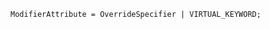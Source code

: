 <!-- This file is generated automatically by infrastructure scripts. Please don't edit by hand. -->

```{ .ebnf .slang-ebnf #ModifierAttribute }
ModifierAttribute = OverrideSpecifier | VIRTUAL_KEYWORD;
```
